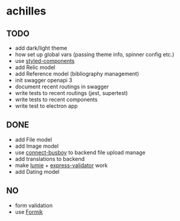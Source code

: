 # achilles

## TODO
* add dark/light theme
* how set up global vars (passing theme info, spinner config etc.)
* use [styled-components](https://www.styled-components.com/)
* add Relic model
* add Reference model (bibliography management)
* init swagger openapi 3
* document recent routings in swagger
* write tests to recent routings (jest, supertest)
* write tests to recent components
* write test to electron app

## DONE
* add File model
* add Image model
* use [connect-busboy](https://www.npmjs.com/package/connect-busboy) to backend file upload manage
* add translations to backend
* make [lumie](https://github.com/Alex-Levacher/Lumie) + [express-validator](https://express-validator.github.io/docs/) work
* add Dating model

## NO
* form validation
* use [Formik](https://jaredpalmer.com/formik/)